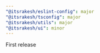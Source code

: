 ```yaml
---
"@itsrakesh/eslint-config": major
"@itsrakesh/tsconfig": major
"@itsrakesh/utils": major
"@itsrakesh/ui": minor
---
```


First release
